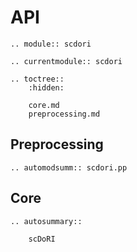 # API

```{eval-rst}
.. module:: scdori
```

```{eval-rst}
.. currentmodule:: scdori

.. toctree::
    :hidden:

    core.md
    preprocessing.md
```

## Preprocessing

```{eval-rst}
.. automodsumm:: scdori.pp
```

## Core

```{eval-rst}
.. autosummary::

    scDoRI
```
